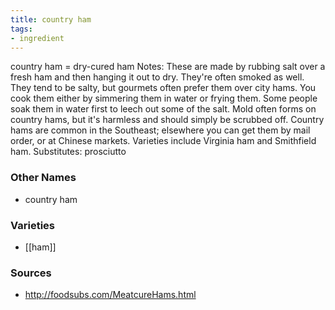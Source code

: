 ```yaml
---
title: country ham
tags:
- ingredient
---
```

country ham = dry-cured ham Notes: These are made by rubbing salt over a fresh ham and then hanging it out to dry. They're often smoked as well. They tend to be salty, but gourmets often prefer them over city hams. You cook them either by simmering them in water or frying them. Some people soak them in water first to leech out some of the salt. Mold often forms on country hams, but it's harmless and should simply be scrubbed off. Country hams are common in the Southeast; elsewhere you can get them by mail order, or at Chinese markets. Varieties include Virginia ham and Smithfield ham. Substitutes: prosciutto

### Other Names

* country ham

### Varieties

* [[ham]]

### Sources
* http://foodsubs.com/MeatcureHams.html
